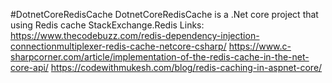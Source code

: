 #DotnetCoreRedisCache
DotnetCoreRedisCache is a .Net core project that using Redis cache StackExchange.Redis
Links:
https://www.thecodebuzz.com/redis-dependency-injection-connectionmultiplexer-redis-cache-netcore-csharp/
https://www.c-sharpcorner.com/article/implementation-of-the-redis-cache-in-the-net-core-api/
https://codewithmukesh.com/blog/redis-caching-in-aspnet-core/
